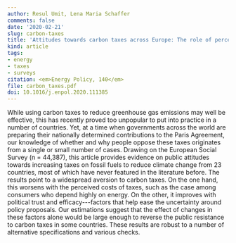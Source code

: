 ```yaml
---
author: Resul Umit, Lena Maria Schaffer
comments: false
date: '2020-02-21'
slug: carbon-taxes
title: 'Attitudes towards carbon taxes across Europe: The role of perceived uncertainty and self-interest'
kind: article
tags:
- energy
- taxes
- surveys
citation: <em>Energy Policy, 140</em>
file: carbon_taxes.pdf
doi: 10.1016/j.enpol.2020.111385
---
```



While using carbon taxes to reduce greenhouse gas emissions may well be effective, this has recently proved too unpopular to put into practice in a number of countries. Yet, at a time when governments across the world are preparing their nationally determined contributions to the Paris Agreement, our knowledge of whether and why people oppose these taxes originates from a single or small number of cases. Drawing on the European Social Survey (n = 44,387), this article provides evidence on public attitudes towards increasing taxes on fossil fuels to reduce climate change from 23 countries, most of which have never featured in the literature before. The results point to a widespread aversion to carbon taxes. On the one hand, this worsens with the perceived costs of taxes, such as the case among consumers who depend highly on energy. On the other, it improves with political trust and efficacy---factors that help ease the uncertainty around policy proposals. Our estimations suggest that the effect of changes in these factors alone would be large enough to reverse the public resistance to carbon taxes in some countries. These results are robust to a number of alternative specifications and various checks. 